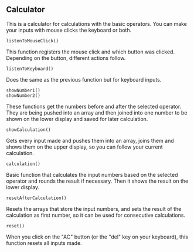 ## Calculator

This is a calculator for calculations with the basic operators.
You can make your inputs with mouse clicks the keyboard or both.

```
listenToMouseClick()
```

This function registers the mouse click and which button was clicked.
Depending on the button, different actions follow.

```
listenToKeyboard()
```

Does the same as the previous function but for keyboard inputs.

```
showNumber1()
showNumber2()
```

These functions get the numbers before and after the selected operator. They are being pushed into an array
and then joined into one number to be shown on the lower display and saved for later calculation.

```
showCalculation()
```

Gets every input made and pushes them into an array, joins them and shows them on the upper display,
so you can follow your current calculation.

```
calculation()
```

Basic function that calculates the input numbers based on the selected operator and rounds the result if necessary.
Then it shows the result on the lower display.

```
resetAfterCalculation()
```

Resets the arrays that store the input numbers, and sets the result of the calculation as first number, so it can be used for
consecutive calculations.

```
reset()
```

When you click on the "AC" button (or the "del" key on your keyboard), this function resets all inputs made.
